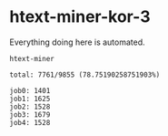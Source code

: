 # htext-miner-kor-3

Everything doing here is automated.

```
htext-miner

total: 7761/9855 (78.75190258751903%)

job0: 1401
job1: 1625
job2: 1528
job3: 1679
job4: 1528
```
